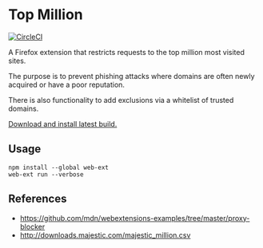 # Top Million

[![CircleCI](https://circleci.com/gh/benjaminkoffel/top-million.svg?style=svg)](https://circleci.com/gh/benjaminkoffel/top-million)

A Firefox extension that restricts requests to the top million most visited sites.

The purpose is to prevent phishing attacks where domains are often newly acquired or have a poor reputation.

There is also functionality to add exclusions via a whitelist of trusted domains.

[Download and install latest build.](https://circleci.com/api/v1/project/benjaminkoffel/top-million/latest/artifacts/0/home/circleci/project/top_million.xpi)

## Usage

```
npm install --global web-ext
web-ext run --verbose
```

## References 

- https://github.com/mdn/webextensions-examples/tree/master/proxy-blocker
- http://downloads.majestic.com/majestic_million.csv
